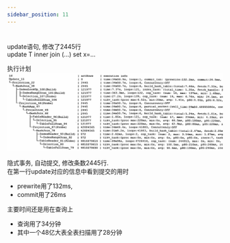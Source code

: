```yaml
---
sidebar_position: 11
---
```

#

update语句, 修改了2445行  
update T inner join (...)  set x=...  

执行计划  
![insert案例](./img/update乐观自动提交.jpg)

隐式事务, 自动提交, 修改条数2445行.   
在第一行update对应的信息中看到提交的用时
-   prewrite用了132ms, 
-   commit用了26ms

主要时间还是用在查询上
-   查询用了34分钟
-   其中一个48亿大表全表扫描用了28分钟



















